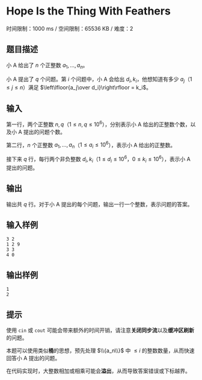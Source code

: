 # Hope Is the Thing With Feathers

时间限制：1000 ms / 空间限制：65536 KB / 难度：2

## 题目描述

小 A 给出了 $n$ 个正整数 $a_1, \dots, a_n$。

小 A 提出了 $q$ 个问题。第 $i$ 个问题中，小 A 会给出 $d_i, k_i$，他想知道有多少 $a_j$（$1\leq j\leq n$）满足 $\left\lfloor{a_j\over d_i}\right\rfloor = k_i$。

## 输入

第一行，两个正整数 $n, q$（$1\leq n, q\leq 10^6$），分别表示小 A 给出的正整数个数，以及小 A 提出的问题个数。

第二行，$n$ 个正整数 $a_1, \dots, a_n$（$1\leq a_i\leq 10^6$），表示小 A 给出的正整数。

接下来 $q$ 行，每行两个非负整数 $d_i, k_i$（$1\leq d_i\leq 10^6$，$0\leq k_i\leq 10^6$），表示小 A 提出的问题。

## 输出

输出共 $q$ 行。对于小 A 提出的每个问题，输出一行一个整数，表示问题的答案。

## 输入样例

    3 2
    1 2 9
    3 3
    4 0

## 输出样例

    1
    2

## 提示

使用 `cin` 或 `cout` 可能会带来额外的时间开销，请注意**关闭同步流**以及**缓冲区刷新**的问题。

本题可以使用类似**桶**的思想，预先处理 $\\{a_n\\}$ 中 $\leq i$ 的整数数量，从而快速回答小 A 提出的问题。

在代码实现时，大整数相加或相乘可能会**溢出**，从而导致答案错误或下标越界。
